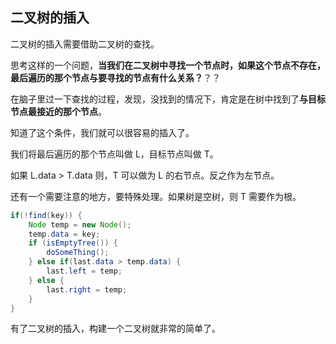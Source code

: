 ## 二叉树的插入

二叉树的插入需要借助二叉树的查找。

思考这样的一个问题，**当我们在二叉树中寻找一个节点时，如果这个节点不存在，最后遍历的那个节点与要寻找的节点有什么关系？**？？

在脑子里过一下查找的过程，发现，没找到的情况下，肯定是在树中找到了**与目标节点最接近的那个节点**。

知道了这个条件，我们就可以很容易的插入了。

我们将最后遍历的那个节点叫做 L，目标节点叫做 T。

如果 L.data > T.data 则，T 可以做为 L 的右节点。反之作为左节点。

还有一个需要注意的地方，要特殊处理。如果树是空树，则 T 需要作为根。



```java
if(!find(key)) {
    Node temp = new Node();
    temp.data = key;
    if (isEmptyTree()) {
        doSomeThing();
    } else if(last.data > temp.data) {
        last.left = temp;
    } else {
        last.right = temp;
    }
}
```



有了二叉树的插入，构建一个二叉树就非常的简单了。



